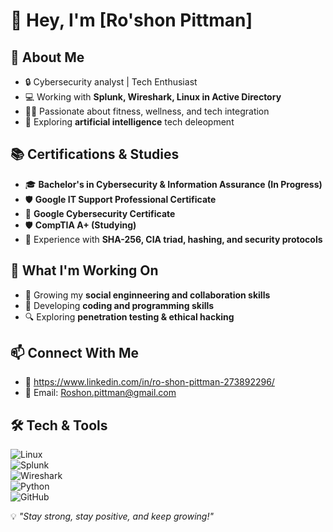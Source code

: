 # 👋 Hey, I'm [Ro'shon Pittman]  

## 🚀 About Me  
- 🔒 Cybersecurity analyst | Tech Enthusiast  
- 💻 Working with **Splunk, Wireshark, Linux in Active Directory**  
- 🏋️‍♂️ Passionate about fitness, wellness, and tech integration   
- 🔗 Exploring **artificial intelligence** tech deleopment  

## 📚 Certifications & Studies  
- 🎓 **Bachelor's in Cybersecurity & Information Assurance (In Progress)**
- 🛡️ **Google IT Support Professional Certificate**  
- 🔐 **Google Cybersecurity Certificate**  
- 🛡️ **CompTIA A+ (Studying)**  
- 💾 Experience with **SHA-256, CIA triad, hashing, and security protocols**  

## 🌱 What I'm Working On  
- 🎥 Growing my **social enginneering and collaboration skills**
- 📲 Developing **coding and programming skills**
- 🔍 Exploring **penetration testing & ethical hacking**  

## 📫 Connect With Me  
- 🔗  https://www.linkedin.com/in/ro-shon-pittman-273892296/
- 📩 Email: Roshon.pittman@gmail.com  

## 🛠️ Tech & Tools  

![Linux](https://img.shields.io/badge/Linux-FCC624?style=for-the-badge&logo=linux&logoColor=black)  
![Splunk](https://img.shields.io/badge/Splunk-000000?style=for-the-badge&logo=splunk&logoColor=white)  
![Wireshark](https://img.shields.io/badge/Wireshark-1679A7?style=for-the-badge&logo=wireshark&logoColor=white)  
![Python](https://img.shields.io/badge/Python-3776AB?style=for-the-badge&logo=python&logoColor=white)  
![GitHub](https://img.shields.io/badge/GitHub-181717?style=for-the-badge&logo=github&logoColor=white)  




💡 *"Stay strong, stay positive, and keep growing!"*  
